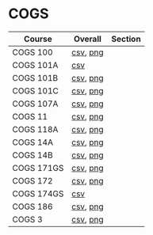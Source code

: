 # COGS

| Course | Overall | Section |
| ------ | ------- | ------- |
| COGS 100 | [csv](https://github.com/UCSD-Historical-Enrollment-Data/2024Summer1/blob/main/overall/COGS%20100.csv), [png](https://raw.githubusercontent.com/UCSD-Historical-Enrollment-Data/2024Summer1/main/plot_overall/COGS%20100.png) |  |
| COGS 101A | [csv](https://github.com/UCSD-Historical-Enrollment-Data/2024Summer1/blob/main/overall/COGS%20101A.csv) |  |
| COGS 101B | [csv](https://github.com/UCSD-Historical-Enrollment-Data/2024Summer1/blob/main/overall/COGS%20101B.csv), [png](https://raw.githubusercontent.com/UCSD-Historical-Enrollment-Data/2024Summer1/main/plot_overall/COGS%20101B.png) |  |
| COGS 101C | [csv](https://github.com/UCSD-Historical-Enrollment-Data/2024Summer1/blob/main/overall/COGS%20101C.csv), [png](https://raw.githubusercontent.com/UCSD-Historical-Enrollment-Data/2024Summer1/main/plot_overall/COGS%20101C.png) |  |
| COGS 107A | [csv](https://github.com/UCSD-Historical-Enrollment-Data/2024Summer1/blob/main/overall/COGS%20107A.csv), [png](https://raw.githubusercontent.com/UCSD-Historical-Enrollment-Data/2024Summer1/main/plot_overall/COGS%20107A.png) |  |
| COGS 11 | [csv](https://github.com/UCSD-Historical-Enrollment-Data/2024Summer1/blob/main/overall/COGS%2011.csv), [png](https://raw.githubusercontent.com/UCSD-Historical-Enrollment-Data/2024Summer1/main/plot_overall/COGS%2011.png) |  |
| COGS 118A | [csv](https://github.com/UCSD-Historical-Enrollment-Data/2024Summer1/blob/main/overall/COGS%20118A.csv), [png](https://raw.githubusercontent.com/UCSD-Historical-Enrollment-Data/2024Summer1/main/plot_overall/COGS%20118A.png) |  |
| COGS 14A | [csv](https://github.com/UCSD-Historical-Enrollment-Data/2024Summer1/blob/main/overall/COGS%2014A.csv), [png](https://raw.githubusercontent.com/UCSD-Historical-Enrollment-Data/2024Summer1/main/plot_overall/COGS%2014A.png) |  |
| COGS 14B | [csv](https://github.com/UCSD-Historical-Enrollment-Data/2024Summer1/blob/main/overall/COGS%2014B.csv), [png](https://raw.githubusercontent.com/UCSD-Historical-Enrollment-Data/2024Summer1/main/plot_overall/COGS%2014B.png) |  |
| COGS 171GS | [csv](https://github.com/UCSD-Historical-Enrollment-Data/2024Summer1/blob/main/overall/COGS%20171GS.csv), [png](https://raw.githubusercontent.com/UCSD-Historical-Enrollment-Data/2024Summer1/main/plot_overall/COGS%20171GS.png) |  |
| COGS 172 | [csv](https://github.com/UCSD-Historical-Enrollment-Data/2024Summer1/blob/main/overall/COGS%20172.csv), [png](https://raw.githubusercontent.com/UCSD-Historical-Enrollment-Data/2024Summer1/main/plot_overall/COGS%20172.png) |  |
| COGS 174GS | [csv](https://github.com/UCSD-Historical-Enrollment-Data/2024Summer1/blob/main/overall/COGS%20174GS.csv) |  |
| COGS 186 | [csv](https://github.com/UCSD-Historical-Enrollment-Data/2024Summer1/blob/main/overall/COGS%20186.csv), [png](https://raw.githubusercontent.com/UCSD-Historical-Enrollment-Data/2024Summer1/main/plot_overall/COGS%20186.png) |  |
| COGS 3 | [csv](https://github.com/UCSD-Historical-Enrollment-Data/2024Summer1/blob/main/overall/COGS%203.csv), [png](https://raw.githubusercontent.com/UCSD-Historical-Enrollment-Data/2024Summer1/main/plot_overall/COGS%203.png) |  |
